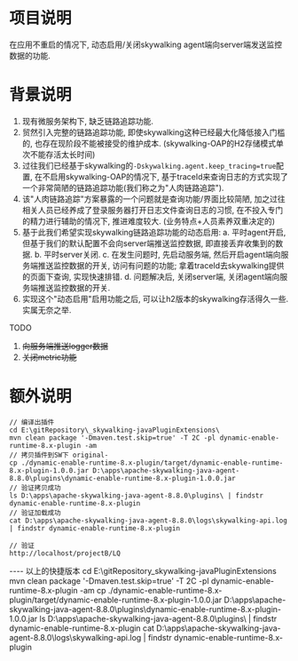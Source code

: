 # 项目说明
在应用不重启的情况下, 动态启用/关闭skywalking agent端向server端发送监控数据的功能.

# 背景说明
1. 现有微服务架构下, 缺乏链路追踪功能. 
2. 贸然引入完整的链路追踪功能, 即使skywalking这种已经最大化降低接入门槛的, 也存在现阶段不能被接受的维护成本. (skywalking-OAP的H2存储模式单次不能存活太长时间)
3. 过往我们已经基于skywalking的`-Dskywalking.agent.keep_tracing=true`配置, 在不启用skywalking-OAP的情况下, 基于traceId来查询日志的方式实现了一个非常简陋的链路追踪功能(我们称之为"人肉链路追踪").
4. 该"人肉链路追踪"方案暴露的一个问题就是查询功能/界面比较简陋, 加之过往相关人员已经养成了登录服务器打开日志文件查询日志的习惯, 在不投入专门的精力进行辅助的情况下, 推进难度较大. (业务特点+人员素养双重决定的)
5. 基于此我们希望实现skywalking链路追踪功能的动态启用: 
	a. 平时agent开启, 但基于我们的默认配置不会向server端推送监控数据, 即直接丢弃收集到的数据.
	b. 平时server关闭.
	c. 在发生问题时, 先启动服务端, 然后开启agent端向服务端推送监控数据的开关, 访问有问题的功能; 拿着traceId去skywalking提供的页面下查询, 实现快速排错.
	d. 问题解决后, 关闭server端, 关闭agent端向服务端推送监控数据的开关.
6. 实现这个"动态启用"启用功能之后, 可以让h2版本的skywalking存活得久一些. 实属无奈之举.	
	
	
	
TODO
1. <s>向服务端推送logger数据</s>	
2. <s>关闭metric功能</s>

# 额外说明

```
// 编译出插件
cd E:\gitRepository\_skywalking-javaPluginExtensions\
mvn clean package '-Dmaven.test.skip=true' -T 2C -pl dynamic-enable-runtime-8.x-plugin -am
// 拷贝插件到SW下 original-
cp ./dynamic-enable-runtime-8.x-plugin/target/dynamic-enable-runtime-8.x-plugin-1.0.0.jar D:\apps\apache-skywalking-java-agent-8.8.0\plugins\dynamic-enable-runtime-8.x-plugin-1.0.0.jar
// 验证拷贝成功
ls D:\apps\apache-skywalking-java-agent-8.8.0\plugins\ | findstr dynamic-enable-runtime-8.x-plugin
// 验证加载成功
cat D:\apps\apache-skywalking-java-agent-8.8.0\logs\skywalking-api.log | findstr dynamic-enable-runtime-8.x-plugin

// 验证
http://localhost/projectB/LQ
```

---- 以上的快捷版本
cd E:\gitRepository\_skywalking-javaPluginExtensions\
mvn clean package '-Dmaven.test.skip=true' -T 2C -pl dynamic-enable-runtime-8.x-plugin -am
cp ./dynamic-enable-runtime-8.x-plugin/target/dynamic-enable-runtime-8.x-plugin-1.0.0.jar D:\apps\apache-skywalking-java-agent-8.8.0\plugins\dynamic-enable-runtime-8.x-plugin-1.0.0.jar
ls D:\apps\apache-skywalking-java-agent-8.8.0\plugins\ | findstr dynamic-enable-runtime-8.x-plugin
cat D:\apps\apache-skywalking-java-agent-8.8.0\logs\skywalking-api.log | findstr dynamic-enable-runtime-8.x-plugin